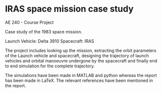 # IRAS space mission case study
AE 240 - Course Project

Case study of the 1983 space mission. 

Launch Vehicle: Delta 3910
Spacecraft: IRAS

The project includes looking up the mission, extracting the orbit parameters of the Launch vehicle and spacecraft, designing the trajectory of launch vehicles and orbital manoeuvre undergone by the spacecraft and finally end to end simulation for the complete trajectory.

The simulations have been made in MATLAB and python whereas the report has been made in LaTeX. The relevant references have been mentioned in the report.


